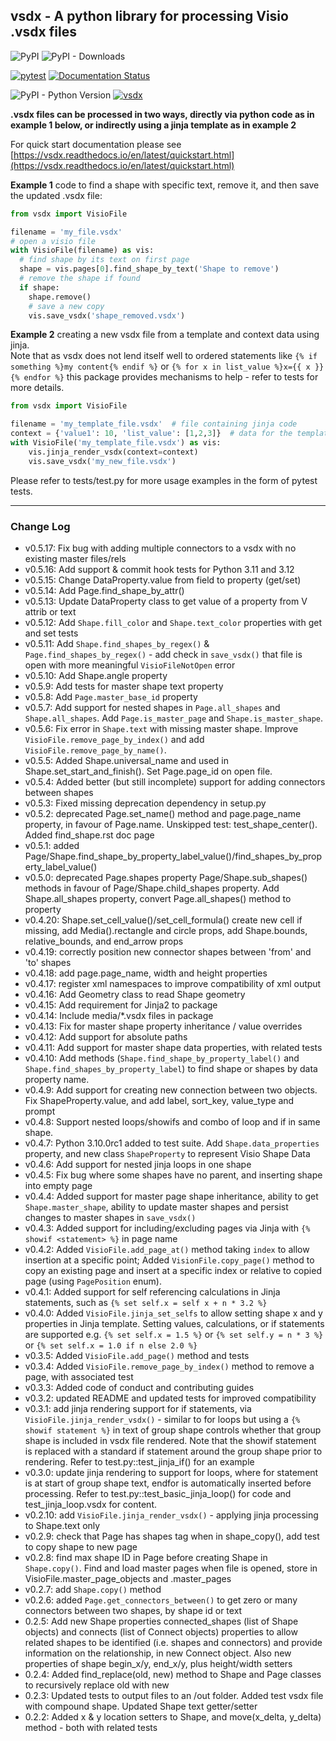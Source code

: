 ## vsdx - A python library for processing Visio .vsdx files

![PyPI](https://img.shields.io/pypi/v/vsdx)
![PyPI - Downloads](https://img.shields.io/pypi/dm/vsdx)

[![pytest](https://github.com/dave-howard/vsdx/actions/workflows/test.yaml/badge.svg)](https://github.com/dave-howard/vsdx/actions/workflows/test.yaml)
[![Documentation Status](https://readthedocs.org/projects/vsdx/badge/?version=latest)](https://vsdx.readthedocs.io/en/latest/?badge=latest)

![PyPI - Python Version](https://img.shields.io/pypi/pyversions/vsdx)
[![vsdx](https://snyk.io/advisor/python/vsdx/badge.svg)](https://snyk.io/advisor/python/vsdx)

__.vsdx files can be processed in two ways, directly via python code as in
example 1 below, or indirectly using a jinja template as in example 2__

For quick start documentation please see
[https://vsdx.readthedocs.io/en/latest/quickstart.html](https://vsdx.readthedocs.io/en/latest/quickstart.html)

__Example 1__ code to find a shape with specific text, remove it, and
then save the updated .vsdx file:

```python
from vsdx import VisioFile

filename = 'my_file.vsdx'
# open a visio file
with VisioFile(filename) as vis:
  # find shape by its text on first page
  shape = vis.pages[0].find_shape_by_text('Shape to remove')
  # remove the shape if found
  if shape:
    shape.remove()
    # save a new copy
    vis.save_vsdx('shape_removed.vsdx')
```

__Example 2__ creating a new vsdx file from a template and context data
using jinja.  
Note that as vsdx does not lend itself well to ordered statements like
`{% if something %}my content{% endif %}` or `{% for x in list_value
%}x={{ x }}{% endfor %}` this package provides mechanisms to help -
refer to tests for more details.

```python
from vsdx import VisioFile

filename = 'my_template_file.vsdx'  # file containing jinja code
context = {'value1': 10, 'list_value': [1,2,3]}  # data for the template
with VisioFile('my_template_file.vsdx') as vis: 
    vis.jinja_render_vsdx(context=context)
    vis.save_vsdx('my_new_file.vsdx')
```

Please refer to tests/test.py for more usage
examples in the form of pytest tests.

----

###  Change Log
- v0.5.17: Fix bug with adding multiple connectors to a vsdx with no existing master files/rels
- v0.5.16: Add support & commit hook tests for Python 3.11 and 3.12
- v0.5.15: Change DataProperty.value from field to property (get/set)
- v0.5.14: Add Page.find_shape_by_attr()
- v0.5.13: Update DataProperty class to get value of a property from V attrib or text
- v0.5.12: Add `Shape.fill_color` and `Shape.text_color` properties with get and set tests
- v0.5.11: Add `Shape.find_shapes_by_regex()` & `Page.find_shapes_by_regex()` - add check in `save_vsdx()` that file is open with more meaningful `VisioFileNotOpen` error
- v0.5.10: Add Shape.angle property
- v0.5.9: Add tests for master shape text property
- v0.5.8: Add `Page.master_base_id` property
- v0.5.7: Add support for nested shapes in `Page.all_shapes` and `Shape.all_shapes`. Add `Page.is_master_page` and `Shape.is_master_shape`. 
- v0.5.6: Fix error in `Shape.text` with missing master shape. Improve `VisioFile.remove_page_by_index()` and add `VisioFile.remove_page_by_name()`.
- v0.5.5: Added Shape.universal_name and used in Shape.set_start_and_finish(). Set Page.page_id on open file.
- v0.5.4: Added better (but still incomplete) support for adding connectors between shapes
- v0.5.3: Fixed missing deprecation dependency in setup.py
- v0.5.2: deprecated Page.set_name() method and page.page_name property, in favour of Page.name. Unskipped test: test_shape_center(). Added find_shape.rst doc page
- v0.5.1: added Page/Shape.find_shape_by_property_label_value()/find_shapes_by_property_label_value()
- v0.5.0: deprecated Page.shapes property Page/Shape.sub_shapes() methods in favour of Page/Shape.child_shapes property. Add Shape.all_shapes property, convert Page.all_shapes() method to property
- v0.4.20: Shape.set_cell_value()/set_cell_formula() create new cell if missing, add Media().rectangle and circle props, add Shape.bounds, relative_bounds, and end_arrow props
- v0.4.19: correctly position new connector shapes between 'from' and 'to' shapes 
- v0.4.18: add page.page_name, width and height properties
- v0.4.17: register xml namespaces to improve compatibility of xml output
- v0.4.16: Add Geometry class to read Shape geometry
- v0.4.15: Add requirement for Jinja2 to package
- v0.4.14: Include media/*.vsdx files in package
- v0.4.13: Fix for master shape property inheritance / value overrides
- v0.4.12: Add support for absolute paths
- v0.4.11: Add support for master shape data properties, with related tests
- v0.4.10: Add methods (`Shape.find_shape_by_property_label()` and `Shape.find_shapes_by_property_label`) to find shape or shapes by data property name.
- v0.4.9: Add support for creating new connection between two objects. Fix ShapeProperty.value, and add label, sort_key, value_type and prompt 
- v0.4.8: Support nested loops/showifs and combo of loop and if in same shape.
- v0.4.7: Python 3.10.0rc1 added to test suite. Add `Shape.data_properties` property, and new class `ShapeProperty` to represent Visio Shape Data
- v0.4.6: Add support for nested jinja loops in one shape
- v0.4.5: Fix bug where some shapes have no parent, and inserting shape into empty page
- v0.4.4: Added support for master page shape inheritance, ability to get `Shape.master_shape`, ability to 
  update master shapes and persist changes to master shapes in `save_vsdx()`
- v0.4.3: Added support for including/excluding pages via Jinja with `{% showif <statement> %}` in page name
- v0.4.2: Added `VisioFile.add_page_at()` method taking `index` to allow insertion
  at a specific point; Added `VisionFile.copy_page()` method to copy an existing page 
  and insert at a specific index or relative to copied page (using `PagePosition` enum). 
- v0.4.1: Added support for self referencing calculations in Jinja statements, 
  such as `{% set self.x = self x + n * 3.2 %}`
- v0.4.0: Added `VisioFile.jinja_set_selfs` to allow setting shape x and
  y properties in Jinja template. Setting values, calculations, or if
  statements are supported e.g. `{% set self.x = 1.5 %}` or `{% set
  self.y = n * 3 %}` or `{% set self.x = 1.0 if n else 2.0 %}`
- v0.3.5: Added `VisioFile.add_page()` method and tests
- v0.3.4: Added `VisioFile.remove_page_by_index()` method to remove a
  page, with associated test
- v0.3.3: Added code of conduct and contributing guides
- v0.3.2: updated README and updated tests for improved compatibility
- v0.3.1: add jinja rendering support for if statements, via
  `VisioFile.jinja_render_vsdx()` - similar to for loops but using a `{%
  showif statement %}` in text of group shape controls whether that
  group shape is included in vsdx file rendered. Note that the showif
  statement is replaced with a standard if statement around the group
  shape prior to rendering. Refer to test.py::test_jinja_if() for an
  example
- v0.3.0: update jinja rendering to support for loops, where for
  statement is at start of group shape text, endfor is automatically
  inserted before processing. Refer to test.py::test_basic_jinja_loop()
  for code and test_jinja_loop.vsdx for content.
- v0.2.10: add `VisioFile.jinja_render_vsdx()` - applying jinja
  processing to Shape.text only
- v0.2.9: check that Page has shapes tag when in shape_copy(), add test
  to copy shape to new page
- v0.2.8: find max shape ID in Page before creating Shape in
  `Shape.copy()`. Find and load master pages when file is opened, store
  in VisioFile.master_page_objects and .master_pages
- v0.2.7: add `Shape.copy()` method
- v0.2.6: added `Page.get_connectors_between()` to get zero or many
  connectors between two shapes, by shape id or text
- 0.2.5: Add new Shape properties connected_shapes (list of Shape
  objects) and connects (list of Connect objects) properties to allow
  related shapes to be identified (i.e. shapes and connectors) and
  provide information on the relationship, in new Connect object. Also
  new properties of shape begin_x/y, end_x/y, plus height/width
  setters
- 0.2.4: Added find_replace(old, new) method to Shape and Page classes
  to recursively replace old with new
- 0.2.3: Updated tests to output files to an /out folder. Added test
  vsdx file with compound shape. Updated Shape text getter/setter
- 0.2.2: Added x & y location setters to Shape, and move(x_delta,
  y_delta) method - both with related tests

